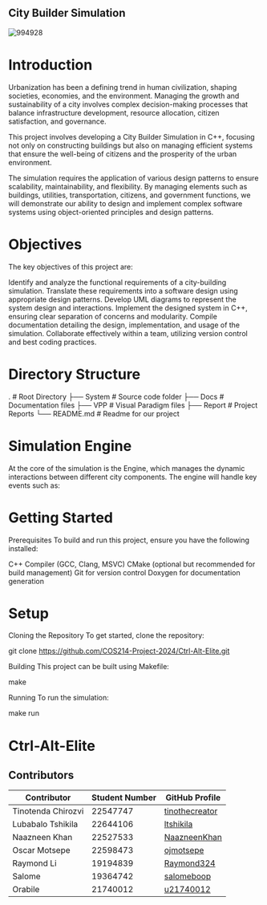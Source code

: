 ## City Builder Simulation

![994928](https://github.com/user-attachments/assets/dd6cbcc1-5ed9-48c9-adb6-905875eaecb6)


# Introduction

Urbanization has been a defining trend in human civilization, shaping societies, economies, and the environment. Managing the growth and sustainability of a city involves complex decision-making processes that balance infrastructure development, resource allocation, citizen satisfaction, and governance.

This project involves developing a City Builder Simulation in C++, focusing not only on constructing buildings but also on managing efficient systems that ensure the well-being of citizens and the prosperity of the urban environment.

The simulation requires the application of various design patterns to ensure scalability, maintainability, and flexibility. By managing elements such as buildings, utilities, transportation, citizens, and government functions, we will demonstrate our ability to design and implement complex software systems using object-oriented principles and design patterns.

# Objectives

The key objectives of this project are:

Identify and analyze the functional requirements of a city-building simulation.
Translate these requirements into a software design using appropriate design patterns.
Develop UML diagrams to represent the system design and interactions.
Implement the designed system in C++, ensuring clear separation of concerns and modularity.
Compile documentation detailing the design, implementation, and usage of the simulation.
Collaborate effectively within a team, utilizing version control and best coding practices.

# Directory Structure

.                   # Root Directory
├── System          # Source code folder
├── Docs            # Documentation files
├── VPP             # Visual Paradigm files
├── Report          # Project Reports
└── README.md       # Readme for our project

# Simulation Engine

At the core of the simulation is the Engine, which manages the dynamic interactions between different city components. The engine will handle key events such as:

# Getting Started

Prerequisites
To build and run this project, ensure you have the following installed:

C++ Compiler (GCC, Clang, MSVC)
CMake (optional but recommended for build management)
Git for version control
Doxygen for documentation generation

# Setup

Cloning the Repository
To get started, clone the repository:

git clone https://github.com/COS214-Project-2024/Ctrl-Alt-Elite.git

Building
This project can be built using Makefile:

make

Running
To run the simulation:

make run

# Ctrl-Alt-Elite

## Contributors

| Contributor         | Student Number | GitHub Profile                                      |
|---------------------|----------------|-----------------------------------------------------|
| Tinotenda Chirozvi  | 22547747       | [tinothecreator](https://github.com/tinothecreator)  |
| Lubabalo Tshikila   | 22644106      | [ltshikila](https://github.com/ltshikila)            |
| Naazneen Khan       | 22527533      | [NaazneenKhan](https://github.com/NaazneenKhan)      |
| Oscar Motsepe       | 22598473      | [ojmotsepe](https://github.com/ojmotsepe)            |
| Raymond Li          | 19194839      | [Raymond324](https://github.com/Raymond324)          |
| Salome              | 19364742      | [salomeboop](https://github.com/salomeboop)          |
| Orabile             | 21740012      | [u21740012](https://github.com/u21740012)            |



